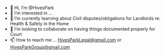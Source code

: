 - 👋 Hi, I’m @HivesPark
- 👀 I’m interested in ...
- 🌱 I’m currently learning about Civil disputes/obligations for Landlords re: Health & Safety in the Home
- 💞️ I’m looking to collaborate on having things documented properly for Court
- 📫 How to reach me ...
HivesParkLegal@gmail.com
or
HivesParkGroup@gmail.com


<!---
HivesPark/HivesPark is a ✨ special ✨ repository because its `README.md` (this file) appears on your GitHub profile.
You can click the Preview link to take a look at your changes.
--->

